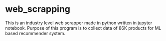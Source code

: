 # web_scrapping
This is an industry level web scrapper made in python written in jupyter notebook. Purpose of this program is to collect data of 86K products for ML based recommender system.
